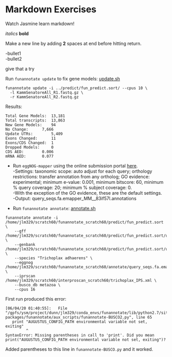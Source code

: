 Markdown Exercises
=========================
Watch Jasmine learn markdown!

*italics*
**bold**

Make a new line by adding **2** spaces at end before hitting return.

-bullet1  
-bullet2  


give that a try


Run ```funannotate update``` to fix gene models: [update.sh](./update.sh)
```  
funannotate update -i ../predict/fun_predict.sort/ --cpus 10 \
  -l KammSenatoreAll_R1.fastq.gz \
  -r KammSenatoreAll_R2.fastq.gz	
```  
Results:   
```   
Total Gene Models:	13,181
Total transcripts:	13,863
New Gene Models:	94
No Change:		7,666
Update UTRs:		5,409
Exons Changed:		11
Exons/CDS Changed:	1
Dropped Models:		0
CDS AED:		0.006
mRNA AED:		0.077
```  



- Run ```eggNOG-mapper``` using the online submission portal [here](http://eggnog-mapper.embl.de/).  
-Settings: taxonomic scope: auto adjust for each query; orthology restrictions: transfer annotation from any ortholog; GO evidence: experimental; minimum e-value: 0.001, minimum bitscore: 60, minimum % query coverage: 20; minimum % subject coverage: 0.  
-With the exception of the GO evidence, these are the default settings.  
-Output: query_seqs.fa.emapper_MM__83if57l.annotations  

- Run ```funannotate annotate```: [annotate.sh](./annotate.sh)  
```  
funannotate annotate -i /home/jlm329/scratch60/funannotate_scratch60/predict/fun_predict.sort \
    --gff /home/jlm329/scratch60/funannotate_scratch60/predict/fun_predict.sort/update_results/Trichoplax_adhaerens.gff3 \
    --genbank /home/jlm329/scratch60/funannotate_scratch60/predict/fun_predict.sort/update_results/Trichoplax_adhaerens.gbk \
    --species "Trichoplax adhaerens" \
    --eggnog /home/jlm329/scratch60/funannotate_scratch60/annotate/query_seqs.fa.emapper_MM__83if57l.annotations \
    --iprscan /home/jlm329/scratch60/interproscan_scratch60/trichoplax_IPS.xml \
    --busco_db metazoa \
    --cpus 16
 ```  
 First run produced this error:  
 ```  
 [06/04/20 01:40:55]:   File "/gpfs/ysm/project/dunn/jlm329/conda_envs/funannotate/lib/python2.7/site-packages/funannotate/aux_scripts/funannotate-BUSCO2.py", line 65
    print "AUGUSTUS_CONFIG_PATH environmental variable not set, exiting"
          ^
SyntaxError: Missing parentheses in call to 'print'. Did you mean print("AUGUSTUS_CONFIG_PATH environmental variable not set, exiting")?
```  
Added parentheses to this line in ```funannotate-BUSCO.py``` and it worked.  
  






